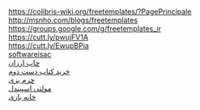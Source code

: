 <a href="https://colibris-wiki.org/freetemplates/?PagePrincipale">https://colibris-wiki.org/freetemplates/?PagePrincipale</a><br />
<a href="http://msnho.com/blogs/freetemplates">http://msnho.com/blogs/freetemplates</a><br />
<a href="https://groups.google.com/g/freetemplates_ir">https://groups.google.com/g/freetemplates_ir</a><br />
<a href="https://cutt.ly/pwujFV1A">https://cutt.ly/pwujFV1A</a><br />
<a href="https://cutt.ly/EwupBPia">https://cutt.ly/EwupBPia</a><br />
<a href="https://softwareisac.jp/ipa/index.php?2023-08-02">softwareisac</a><br />
<a href="https://chapsasan.ir">چاپ ارزان</a><br />
<a href="https://kushanbook.ir">خرید کتاب دست دوم</a><br />
<a href="https://esmaili-shop.ir">چرم بزی</a><br />
<a href="https://esmaili-shop.ir">مولتی اسپیندل</a><br />
<a href="https://neliniplayhouse.ir">خانه بازی</a><br />
